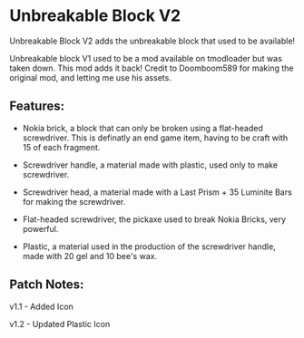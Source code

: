 # Unbreakable Block V2

Unbreakable Block V2 adds the unbreakable block that used to be available!

Unbreakable block V1 used to be a mod available on tmodloader but was taken down.
This mod adds it back!
Credit to Doomboom589 for making the original mod, and letting me use his assets.

## Features:

* Nokia brick, a block that can only be broken using a flat-headed screwdriver. This is definatly an end game item, having to be craft with 15 of each fragment.

* Screwdriver handle, a material made with plastic, used only to make screwdriver.

* Screwdriver head, a material made with a Last Prism + 35 Luminite Bars for making the screwdriver.

* Flat-headed screwdriver, the pickaxe used to break Nokia Bricks, very powerful.

* Plastic, a material used in the production of the screwdriver handle, made with 20 gel and 10 bee's wax.

## Patch Notes:

v1.1 - Added Icon

v1.2 - Updated Plastic Icon